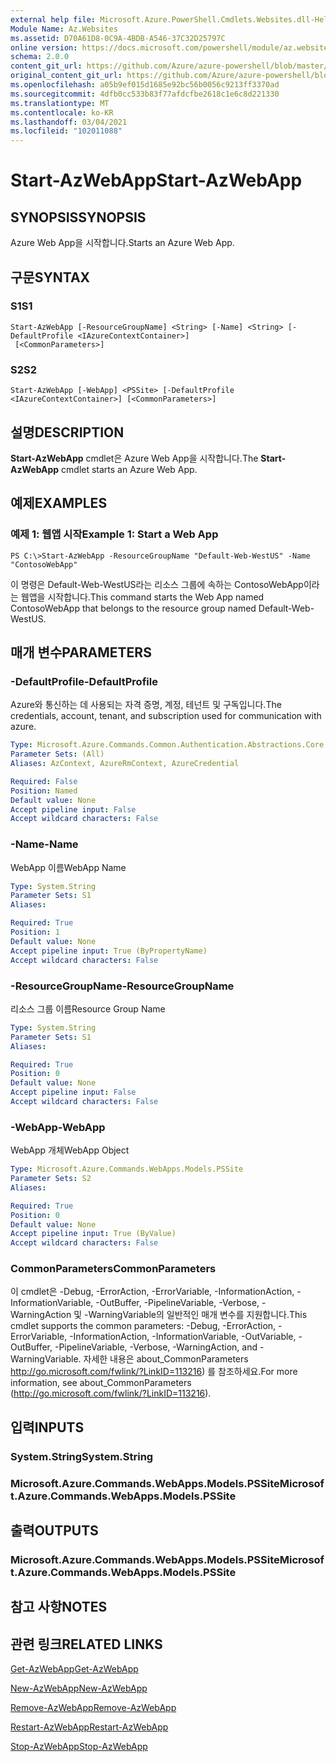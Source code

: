 ```yaml
---
external help file: Microsoft.Azure.PowerShell.Cmdlets.Websites.dll-Help.xml
Module Name: Az.Websites
ms.assetid: D70A61D8-0C9A-4BDB-A546-37C32D25797C
online version: https://docs.microsoft.com/powershell/module/az.websites/start-azwebapp
schema: 2.0.0
content_git_url: https://github.com/Azure/azure-powershell/blob/master/src/Websites/Websites/help/Start-AzWebApp.md
original_content_git_url: https://github.com/Azure/azure-powershell/blob/master/src/Websites/Websites/help/Start-AzWebApp.md
ms.openlocfilehash: a05b9ef015d1685e92bc56b0056c9213ff3370ad
ms.sourcegitcommit: 4dfb0cc533b83f77afdcfbe2618c1e6c8d221330
ms.translationtype: MT
ms.contentlocale: ko-KR
ms.lasthandoff: 03/04/2021
ms.locfileid: "102011088"
---
```

# <span data-ttu-id="4ce3c-101">Start-AzWebApp</span><span class="sxs-lookup"><span data-stu-id="4ce3c-101">Start-AzWebApp</span></span>

## <span data-ttu-id="4ce3c-102">SYNOPSIS</span><span class="sxs-lookup"><span data-stu-id="4ce3c-102">SYNOPSIS</span></span>
<span data-ttu-id="4ce3c-103">Azure Web App을 시작합니다.</span><span class="sxs-lookup"><span data-stu-id="4ce3c-103">Starts an Azure Web App.</span></span>

## <span data-ttu-id="4ce3c-104">구문</span><span class="sxs-lookup"><span data-stu-id="4ce3c-104">SYNTAX</span></span>

### <span data-ttu-id="4ce3c-105">S1</span><span class="sxs-lookup"><span data-stu-id="4ce3c-105">S1</span></span>
```
Start-AzWebApp [-ResourceGroupName] <String> [-Name] <String> [-DefaultProfile <IAzureContextContainer>]
 [<CommonParameters>]
```

### <span data-ttu-id="4ce3c-106">S2</span><span class="sxs-lookup"><span data-stu-id="4ce3c-106">S2</span></span>
```
Start-AzWebApp [-WebApp] <PSSite> [-DefaultProfile <IAzureContextContainer>] [<CommonParameters>]
```

## <span data-ttu-id="4ce3c-107">설명</span><span class="sxs-lookup"><span data-stu-id="4ce3c-107">DESCRIPTION</span></span>
<span data-ttu-id="4ce3c-108">**Start-AzWebApp** cmdlet은 Azure Web App을 시작합니다.</span><span class="sxs-lookup"><span data-stu-id="4ce3c-108">The **Start-AzWebApp** cmdlet starts an Azure Web App.</span></span>

## <span data-ttu-id="4ce3c-109">예제</span><span class="sxs-lookup"><span data-stu-id="4ce3c-109">EXAMPLES</span></span>

### <span data-ttu-id="4ce3c-110">예제 1: 웹앱 시작</span><span class="sxs-lookup"><span data-stu-id="4ce3c-110">Example 1: Start a Web App</span></span>
```
PS C:\>Start-AzWebApp -ResourceGroupName "Default-Web-WestUS" -Name "ContosoWebApp"
```

<span data-ttu-id="4ce3c-111">이 명령은 Default-Web-WestUS라는 리소스 그룹에 속하는 ContosoWebApp이라는 웹앱을 시작합니다.</span><span class="sxs-lookup"><span data-stu-id="4ce3c-111">This command starts the Web App named ContosoWebApp that belongs to the resource group named Default-Web-WestUS.</span></span>

## <span data-ttu-id="4ce3c-112">매개 변수</span><span class="sxs-lookup"><span data-stu-id="4ce3c-112">PARAMETERS</span></span>

### <span data-ttu-id="4ce3c-113">-DefaultProfile</span><span class="sxs-lookup"><span data-stu-id="4ce3c-113">-DefaultProfile</span></span>
<span data-ttu-id="4ce3c-114">Azure와 통신하는 데 사용되는 자격 증명, 계정, 테넌트 및 구독입니다.</span><span class="sxs-lookup"><span data-stu-id="4ce3c-114">The credentials, account, tenant, and subscription used for communication with azure.</span></span>

```yaml
Type: Microsoft.Azure.Commands.Common.Authentication.Abstractions.Core.IAzureContextContainer
Parameter Sets: (All)
Aliases: AzContext, AzureRmContext, AzureCredential

Required: False
Position: Named
Default value: None
Accept pipeline input: False
Accept wildcard characters: False
```

### <span data-ttu-id="4ce3c-115">-Name</span><span class="sxs-lookup"><span data-stu-id="4ce3c-115">-Name</span></span>
<span data-ttu-id="4ce3c-116">WebApp 이름</span><span class="sxs-lookup"><span data-stu-id="4ce3c-116">WebApp Name</span></span>

```yaml
Type: System.String
Parameter Sets: S1
Aliases:

Required: True
Position: 1
Default value: None
Accept pipeline input: True (ByPropertyName)
Accept wildcard characters: False
```

### <span data-ttu-id="4ce3c-117">-ResourceGroupName</span><span class="sxs-lookup"><span data-stu-id="4ce3c-117">-ResourceGroupName</span></span>
<span data-ttu-id="4ce3c-118">리소스 그룹 이름</span><span class="sxs-lookup"><span data-stu-id="4ce3c-118">Resource Group Name</span></span>

```yaml
Type: System.String
Parameter Sets: S1
Aliases:

Required: True
Position: 0
Default value: None
Accept pipeline input: False
Accept wildcard characters: False
```

### <span data-ttu-id="4ce3c-119">-WebApp</span><span class="sxs-lookup"><span data-stu-id="4ce3c-119">-WebApp</span></span>
<span data-ttu-id="4ce3c-120">WebApp 개체</span><span class="sxs-lookup"><span data-stu-id="4ce3c-120">WebApp Object</span></span>

```yaml
Type: Microsoft.Azure.Commands.WebApps.Models.PSSite
Parameter Sets: S2
Aliases:

Required: True
Position: 0
Default value: None
Accept pipeline input: True (ByValue)
Accept wildcard characters: False
```

### <span data-ttu-id="4ce3c-121">CommonParameters</span><span class="sxs-lookup"><span data-stu-id="4ce3c-121">CommonParameters</span></span>
<span data-ttu-id="4ce3c-122">이 cmdlet은 -Debug, -ErrorAction, -ErrorVariable, -InformationAction, -InformationVariable, -OutBuffer, -PipelineVariable, -Verbose, -WarningAction 및 -WarningVariable의 일반적인 매개 변수를 지원합니다.</span><span class="sxs-lookup"><span data-stu-id="4ce3c-122">This cmdlet supports the common parameters: -Debug, -ErrorAction, -ErrorVariable, -InformationAction, -InformationVariable, -OutVariable, -OutBuffer, -PipelineVariable, -Verbose, -WarningAction, and -WarningVariable.</span></span> <span data-ttu-id="4ce3c-123">자세한 내용은 about_CommonParameters http://go.microsoft.com/fwlink/?LinkID=113216) 를 참조하세요.</span><span class="sxs-lookup"><span data-stu-id="4ce3c-123">For more information, see about_CommonParameters (http://go.microsoft.com/fwlink/?LinkID=113216).</span></span>

## <span data-ttu-id="4ce3c-124">입력</span><span class="sxs-lookup"><span data-stu-id="4ce3c-124">INPUTS</span></span>

### <span data-ttu-id="4ce3c-125">System.String</span><span class="sxs-lookup"><span data-stu-id="4ce3c-125">System.String</span></span>

### <span data-ttu-id="4ce3c-126">Microsoft.Azure.Commands.WebApps.Models.PSSite</span><span class="sxs-lookup"><span data-stu-id="4ce3c-126">Microsoft.Azure.Commands.WebApps.Models.PSSite</span></span>

## <span data-ttu-id="4ce3c-127">출력</span><span class="sxs-lookup"><span data-stu-id="4ce3c-127">OUTPUTS</span></span>

### <span data-ttu-id="4ce3c-128">Microsoft.Azure.Commands.WebApps.Models.PSSite</span><span class="sxs-lookup"><span data-stu-id="4ce3c-128">Microsoft.Azure.Commands.WebApps.Models.PSSite</span></span>

## <span data-ttu-id="4ce3c-129">참고 사항</span><span class="sxs-lookup"><span data-stu-id="4ce3c-129">NOTES</span></span>

## <span data-ttu-id="4ce3c-130">관련 링크</span><span class="sxs-lookup"><span data-stu-id="4ce3c-130">RELATED LINKS</span></span>

[<span data-ttu-id="4ce3c-131">Get-AzWebApp</span><span class="sxs-lookup"><span data-stu-id="4ce3c-131">Get-AzWebApp</span></span>](./Get-AzWebApp.md)

[<span data-ttu-id="4ce3c-132">New-AzWebApp</span><span class="sxs-lookup"><span data-stu-id="4ce3c-132">New-AzWebApp</span></span>](./New-AzWebApp.md)

[<span data-ttu-id="4ce3c-133">Remove-AzWebApp</span><span class="sxs-lookup"><span data-stu-id="4ce3c-133">Remove-AzWebApp</span></span>](./Remove-AzWebApp.md)

[<span data-ttu-id="4ce3c-134">Restart-AzWebApp</span><span class="sxs-lookup"><span data-stu-id="4ce3c-134">Restart-AzWebApp</span></span>](./Restart-AzWebApp.md)

[<span data-ttu-id="4ce3c-135">Stop-AzWebApp</span><span class="sxs-lookup"><span data-stu-id="4ce3c-135">Stop-AzWebApp</span></span>](./Stop-AzWebApp.md)



